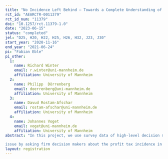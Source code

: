 ```yaml
---
title: "No Incidence Left Behind – Towards a Complete Understanding of Tax Incidence"
rct_id: "AEARCTR-0011379"
rct_id_num: "11379"
doi: "10.1257/rct.11379-1.0"
date: "2023-06-15"
status: "completed"
jel: "D25, H20, H22, H25, H26, H32, J23, J30"
start_year: "2020-11-16"
end_year: "2021-06-24"
pi: "Fabian Eble"
pi_other:
  1:
    name: Richard Winter
    email: r.winter@uni-mannheim.de
    affiliation: University of Mannheim
  2:
    name: Philipp  Dörrenberg
    email: doerrenberg@uni-mannheim.de
    affiliation: University of Mannheim
  3:
    name: Davud Rostam-Afschar
    email: rostam-afschar@uni-mannheim.de
    affiliation: University of Mannheim
  4:
    name: Johannes Voget
    email: voget@uni-mannheim.de
    affiliation: University of Mannheim
abstract: "In this project, we use survey data of high-level decision makers in German firms to provide complementary evidence to the existing findings from the literature in order to facilitate a better understanding of profit tax incidence. We take a straightforward approach to tackle this
issue by asking firm decision makers about the profit tax incidence in their companies, thereby circumventing many challenges inherent to studies relying on observational data. For this purpose, we randomly assign survey respondents hypothetical permanent tax increases and decreases in varying magnitudes and inquire either how the additional funds available after a tax cut would be used or from which sources funds would be diverted to pay for the increased tax burden. By random assignment of the sign of the tax change we are able to test for asymmetries in the stated incidence reported by survey participants, whereas the experimental variation in the size of the tax change allows us to tease out the sensitivity of profit tax incidence with respect to treatment intensity."
layout: registration
---
```


